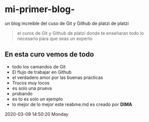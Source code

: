 # mi-primer-blog-

un blog increible del cuso de Git y Github de platzi de platzi

>el curos de Git y Github de platzi donde te enseñaran todo lo necesario para que seas un experto 

## En esta curo vemos de todo
* todo los camandos de Git 
* El flujo de trabajar en Github
* el verdadero amor por las buenas practicas
* Trucos muy locos 
* es solo una prueva 
* probando 
* es to es solo un ejemplo
* lo mejor de lo mejor
este reabme.md es creado por  **DIMA** 

2020-03-09 14:50:20 Monday